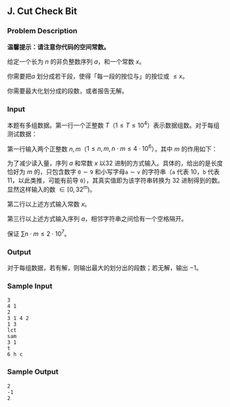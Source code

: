 ## J. Cut Check Bit

### Problem Description

**温馨提示：请注意你代码的空间常数。**

给定一个长为 $n$ 的非负整数序列 $a$，和一个常数 $x$。

你需要把$a$ 划分成若干段，使得「每一段的按位与」的按位或 $\le x$。

你需要最大化划分成的段数，或者报告无解。

### Input

本题有多组数据。第一行一个正整数 $T$（$1\le T\le10^4$）表示数据组数。对于每组测试数据：

第一行输入两个正整数 $n,m$（$1\le n,m,n\cdot m\le4\cdot 10^6$），其中 $m$ 的作用如下：

为了减少读入量，序列 $a$ 和常数 $x$ 以$32$ 进制的方式输入。具体的，给出的是长度恰好为 $m$ 的，只包含数字 $\texttt{0}\sim\texttt{9}$ 和小写字母$\texttt{a}\sim\texttt{v}$ 的字符串（$\texttt{a}$ 代表 $10$，$\texttt{b}$ 代表 $11$，以此类推，可能有前导 $\texttt{0}$），其真实值即为该字符串转换为 $32$ 进制得到的数。显然这样输入的数 $\in[0,32^m)$。

第二行以上述方式输入常数 $x$。

第三行以上述方式输入序列 $a$，相邻字符串之间恰有一个空格隔开。

保证 $\sum n\cdot m\le2\cdot10^7$。

### Output

对于每组数据，若有解，则输出最大的划分出的段数；若无解，输出 $-1$。

### Sample Input

```plain
3
4 1
2
3 1 4 2
1 3
lct
sam
3 1
t
6 h c
```

### Sample Output

```plain
2
-1
2
```

